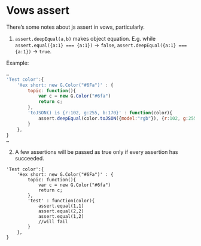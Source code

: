 # Vows assert

There’s some notes about js assert in vows, particularly.

1. `assert.deepEqual(a,b)` makes object equation. E.g. while `assert.equal({a:1} === {a:1})` → `false`, `assert.deepEqual({a:1} === {a:1})` → `true`.

Example:
```javascript
…
'Test color':{
	'Hex short: new G.Color("#6Fa")' : {			
		topic: function(){
			var c = new G.Color("#6fa")
			return c;
		},
		'toJSON() is {r:102, g:255, b:170}' : function(color){
			assert.deepEqual(color.toJSON({model:"rgb"}), {r:102, g:255, b:170})
		}
	},
}
…
```

2. A few assertions will be passed as true only if every assertion has succeeded.

```
'Test color':{
	'Hex short: new G.Color("#6Fa")' : {			
		topic: function(){
			var c = new G.Color("#6fa")
			return c;
		},
		'test' : function(color){
			assert.equal(1,1)
			assert.equal(2,2)
			assert.equal(1,2)
			//will fail
		}
	},
}
```